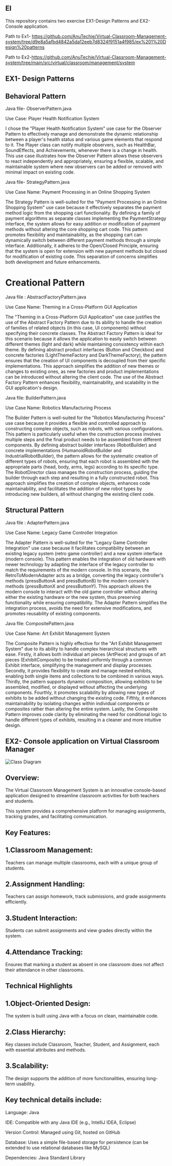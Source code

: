 EI
---
This repository contains two exercise EX1-Design Patterns and EX2- Console application.

Path to Ex1- https://github.com/AnuTechie/Virtual-Classroom-Management-system/tree/d9e8a5afbd4842a5da12eeb7d8324f9151a4f985/ex%201%20Design%20patterns

Path to Ex2-https://github.com/AnuTechie/Virtual-Classroom-Management-system/tree/main/src/virtual/classroom/management/system

EX1- Design Patterns
------------------
Behavioral Pattern
----------------
Java file- ObserverPattern.java

Use Case: Player Health Notification System

I chose the "Player Health Notification System" use case for the Observer Pattern to effectively manage and demonstrate the dynamic relationship between a player's health status and various game elements that respond to it. The Player class can notify multiple observers, such as HealthBar, SoundEffects, and Achievements, whenever there is a change in health. This use case illustrates how the Observer Pattern allows these observers to react independently and appropriately, ensuring a flexible, scalable, and maintainable system where new observers can be added or removed with minimal impact on existing code.

Java file- StrategyPattern.java

Use Case Name: Payment Processing in an Online Shopping System

The Strategy Pattern is well-suited for the "Payment Processing in an Online Shopping System" use case because it effectively separates the payment method logic from the shopping cart functionality. By defining a family of payment algorithms as separate classes implementing the PaymentStrategy interface, the system allows for easy addition or modification of payment methods without altering the core shopping cart code. This pattern promotes flexibility and maintainability, as the shopping cart can dynamically switch between different payment methods through a simple interface. Additionally, it adheres to the Open/Closed Principle, ensuring that the system is open for extension with new payment methods but closed for modification of existing code. This separation of concerns simplifies both development and future enhancements.

Creational Pattern
====
Java file : AbstractFactoryPattern.java

Use Case Name: Theming in a Cross-Platform GUI Application

The "Theming in a Cross-Platform GUI Application" use case justifies the use of the Abstract Factory Pattern due to its ability to handle the creation of families of related objects (in this case, UI components) without specifying their concrete classes. The Abstract Factory Pattern is ideal for this scenario because it allows the application to easily switch between different themes (light and dark) while maintaining consistency within each theme. By defining abstract product interfaces (Button and Checkbox) and concrete factories (LightThemeFactory and DarkThemeFactory), the pattern ensures that the creation of UI components is decoupled from their specific implementations. This approach simplifies the addition of new themes or changes to existing ones, as new factories and product implementations can be introduced without altering the client code. The use of the Abstract Factory Pattern enhances flexibility, maintainability, and scalability in the GUI application's design.

Java file: BuilderPattern.java

Use Case Name: Robotics Manufacturing Process

The Builder Pattern is well-suited for the "Robotics Manufacturing Process" use case because it provides a flexible and controlled approach to constructing complex objects, such as robots, with various configurations. This pattern is particularly useful when the construction process involves multiple steps and the final product needs to be assembled from different components. By defining abstract builder interfaces (RobotBuilder) and concrete implementations (HumanoidRobotBuilder and IndustrialRobotBuilder), the pattern allows for the systematic creation of different types of robots, ensuring that each robot is assembled with the appropriate parts (head, body, arms, legs) according to its specific type. The RobotDirector class manages the construction process, guiding the builder through each step and resulting in a fully constructed robot. This approach simplifies the creation of complex objects, enhances code maintainability, and facilitates the addition of new robot types by introducing new builders, all without changing the existing client code.

Structural Pattern
-------------

Java file : AdapterPattern.java

Use Case Name: Legacy Game Controller Integration

The Adapter Pattern is well-suited for the "Legacy Game Controller Integration" use case because it facilitates compatibility between an existing legacy system (retro game controller) and a new system interface (modern console). This pattern enables the integration of old hardware with newer technology by adapting the interface of the legacy controller to match the requirements of the modern console. In this scenario, the RetroToModernAdapter acts as a bridge, converting the legacy controller's methods (pressButtonA and pressButtonB) to the modern console's methods (pressButtonX and pressButtonY). This approach allows the modern console to interact with the old game controller without altering either the existing hardware or the new system, thus preserving functionality while ensuring compatibility. The Adapter Pattern simplifies the integration process, avoids the need for extensive modifications, and promotes reusability of existing components.

Java file: CompositePattern.java

Use Case Name: Art Exhibit Management System

The Composite Pattern is highly effective for the "Art Exhibit Management System" due to its ability to handle complex hierarchical structures with ease. Firstly, it allows both individual art pieces (ArtPiece) and groups of art pieces (ExhibitComposite) to be treated uniformly through a common Exhibit interface, simplifying the management and display processes. Secondly, it provides flexibility to create and manage nested exhibits, enabling both single items and collections to be combined in various ways. Thirdly, the pattern supports dynamic composition, allowing exhibits to be assembled, modified, or displayed without affecting the underlying components. Fourthly, it promotes scalability by allowing new types of exhibits to be added without changing the existing code. Fifthly, it enhances maintainability by isolating changes within individual components or composites rather than altering the entire system. Lastly, the Composite Pattern improves code clarity by eliminating the need for conditional logic to handle different types of exhibits, resulting in a cleaner and more intuitive design.


EX2- Console application on Virtual Classroom Manager
----------------------------------

![Class Diagram](https://github.com/user-attachments/assets/cd32c876-fdb2-4579-92dd-6a8b52170d2b)

Overview:
--------
The Virtual Classroom Management System is an innovative console-based application designed to streamline classroom activities for both teachers and students.

This system provides a comprehensive platform for managing assignments, tracking grades, and facilitating communication.

Key Features:
-----------------

1.Classroom Management:
-------------------
Teachers can manage multiple classrooms, each with a unique group of students.

2.Assignment Handling:
---------------------
Teachers can assign homework, track submissions, and grade assignments efficiently.

3.Student Interaction:
----------------------
Students can submit assignments and view grades directly within the system.

4.Attendance Tracking:
---------------------
Ensures that marking a student as absent in one classroom does not affect their attendance in other classrooms.

Technical Highlights
--------------------

1.Object-Oriented Design: 
--------------------------
The system is built using Java with a focus on clean, maintainable code.

2.Class Hierarchy: 
---------------------
Key classes include Classroom, Teacher, Student, and Assignment, each with essential attributes and methods.

3.Scalability: 
----------------
The design supports the addition of more functionalities, ensuring long-term usability.



Key technical details include:
------------

Language: Java

IDE: Compatible with any Java IDE (e.g., IntelliJ IDEA, Eclipse)

Version Control: Managed using Git, hosted on GitHub

Database: Uses a simple file-based storage for persistence (can be extended to use relational databases like MySQL)

Dependencies: Java Standard Library

